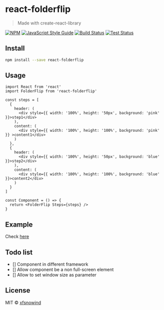 # react-folderflip

> Made with create-react-library

[![NPM](https://img.shields.io/npm/v/react-folderflip.svg)](https://www.npmjs.com/package/react-folderflip) [![JavaScript Style Guide](https://img.shields.io/badge/code_style-standard-brightgreen.svg)](https://standardjs.com) [![Build Status](https://img.shields.io/github/actions/workflow/status/xfsnowind/react-folderflip/build.yml?branch=main)](https://github.com/xfsnowind/react-folderflip/actions/workflows/build.yml?query=branch%3Amain)
[![Test Status](https://img.shields.io/github/actions/workflow/status/xfsnowind/react-folderflip/test.yml?branch=main)](https://github.com/xfsnowind/react-folderflip/actions/workflows/test.yml?query=branch%3Amain)

## Install

```bash
npm install --save react-folderflip
```

## Usage

```tsx
import React from 'react'
import FolderFlip from 'react-folderflip'

const steps = [
  {
    header: (
      <div style={{ width: '100%', height: '50px', background: 'pink' }}>step1</div>
    ),
    content: (
      <div style={{ width: '100%', height: '100%', background: 'pink' }} >content1</div>
    )
  },
  {
    header: (
      <div style={{ width: '100%', height: '50px', background: 'blue' }}>step2</div>
    ),
    content: (
      <div style={{ width: '100%', height: '100%', background: 'blue' }}>content2</div>
    )
  }
]

const Component = () => {
  return <FolderFlip Steps={steps} />
}
```

## Example

Check [here](https://xfsnowind.github.io/react-folderflip/)

## Todo list

- [] Component in different framework
- [] Allow component be a non full-screen element
- [] Allow to set window size as parameter

## License

MIT © [xfsnowind](https://github.com/xfsnowind)
